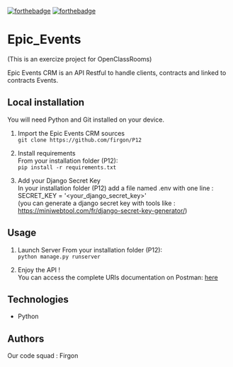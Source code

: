 [![forthebadge](https://forthebadge.com/images/badges/cc-0.svg)](https://forthebadge.com) [![forthebadge](https://forthebadge.com/images/badges/made-with-python.svg)](https://forthebadge.com)
# Epic_Events

(This is an exercize project for OpenClassRooms)

Epic Events CRM is an API Restful to handle clients, contracts and linked to contracts Events.

## Local installation
You will need Python and Git installed on your device.
1. Import the Epic Events CRM sources  
`git clone https://github.com/firgon/P12`


2. Install requirements  
From your installation folder (P12):   
`pip install -r requirements.txt`

3. Add your Django Secret Key   
In your installation folder (P12) add a file named .env
with one line :   
SECRET_KEY = '<your_django_secret_key>'   
(you can generate a django secret key with tools like : https://miniwebtool.com/fr/django-secret-key-generator/)


## Usage
1. Launch Server
From your installation folder (P12):  
`python manage.py runserver`
   

2. Enjoy the API !   
You can access the complete URIs documentation on Postman: 
[here](https://documenter.getpostman.com/view/21659102/2s935kMjoN)


## Technologies
- Python

## Authors

Our code squad : Firgon
